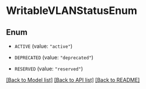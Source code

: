 # WritableVLANStatusEnum

## Enum


* `ACTIVE` (value: `"active"`)

* `DEPRECATED` (value: `"deprecated"`)

* `RESERVED` (value: `"reserved"`)


[[Back to Model list]](../README.md#documentation-for-models) [[Back to API list]](../README.md#documentation-for-api-endpoints) [[Back to README]](../README.md)


